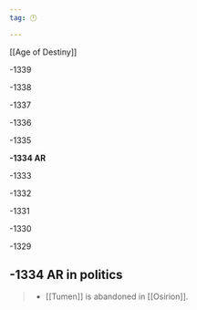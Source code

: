 ```yaml
---
tag: 🕛

---
```

[[Age of Destiny]]


-1339

-1338

-1337

-1336

-1335

**-1334 AR**

-1333

-1332

-1331

-1330

-1329



## -1334 AR in politics

>  - [[Tumen]] is abandoned in [[Osirion]].






